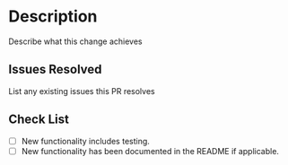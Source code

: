 # Description

Describe what this change achieves

## Issues Resolved

List any existing issues this PR resolves

## Check List

- [ ] New functionality includes testing.
- [ ] New functionality has been documented in the README if applicable.
